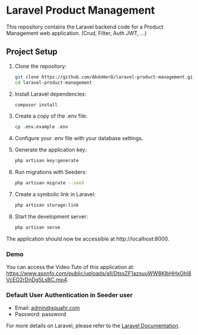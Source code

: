 # Laravel Product Management

This repository contains the Laravel backend code for a Product Management web application. (Crud, Filter, Auth JWT, ...)

## Project Setup

1. Clone the repository:

   ```bash
   git clone https://github.com/AbdoHerO/laravel-product-management.git
   cd laravel-product-management
   ```

2. Install Laravel dependencies:

   ```bash
   composer install
   ```

3. Create a copy of the .env file:

   ```bash
   cp .env.example .env
   ```

4. Configure your .env file with your database settings.

5. Generate the application key:

   ```bash
   php artisan key:generate
   ```

6. Run migrations with Seeders:

   ```bash
   php artisan migrate --seed
   ```

7. Create a symbolic link in Laravel:

   ```bash
   php artisan storage:link
   ```

8. Start the development server:

   ```bash
   php artisan serve
   ```

The application should now be accessible at http://localhost:8000.

### Demo

You can access the Video Tuto of this application at: https://www.asonfo.com/public/uploads/all/DtssZF1azsuuWW8KlbHHxOhl8VcEO2rDnDg5LsBC.mp4.

### Default User Authentication in Seeder user

- Email: admin@squahr.com
- Password: password

For more details on Laravel, please refer to the [Laravel Documentation](https://laravel.com/docs).
